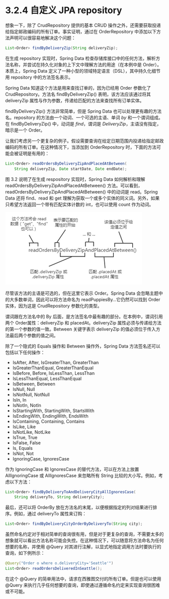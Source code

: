 # 3.2.4 自定义 JPA repository

想象一下，除了 CrudRepository 提供的基本 CRUD 操作之外，还需要获取投递给指定邮政编码的所有订单。事实证明，通过在 OrderRepository 中添加以下方法声明可以很容易地解决这个问题：

```java
List<Order> findByDeliveryZip(String deliveryZip);
```

在生成 repository 实现时，Spring Data 检查存储库接口中的任何方法，解析方法名称，并尝试在持久化对象的上下文中理解方法的用途（在本例中是 Order）。本质上，Spring Data 定义了一种小型的领域特定语言（DSL），其中持久化细节用 repository 中的方法签名表示。

Spring Data 知道这个方法是用来查找订单的，因为已经用 Order 参数化了 CrudRepository。方法名 findByDeliveryZip\(\) 表明，该方法应该通过将其 deliveryZip 属性与作为参数，传递给匹配的方法来查找所有订单实体。

findByDeliveryZip\(\) 方法非常简单，但是 Spring Data 也可以处理更有趣的方法名。repository 的方法由一个动词、一个可选的主语、单词 _by_ 和一个谓词组成。在 findByDeliveryZip\(\) 中，动词是 _find_，谓词是 _DeliveryZip_，主语没有指定，暗示是一个 Order。

让我们考虑另一个更复杂的例子。假设需要查询在给定日期范围内投递给指定邮政编码的所有订单。在这种情况下，当添加到 OrderRepository 时，下面的方法可能会被证明是有用的：

```java
List<Order> readOrdersByDeliveryZipAndPlacedAtBetween(
    String deliveryZip, Date startDate, Date endDate);
```

图 3.2 说明了在生成 respository 实现时，Spring Data 如何解析和理解 readOrdersByDeliveryZipAndPlacedAtBetween\(\) 方法。可以看到，readOrdersByDeliveryZipAndPlacedAtBetween\(\) 中的动词是 read。Spring Data 还将 find、read 和 get 理解为获取一个或多个实体的同义词。另外，如果只希望方法返回一个带有匹配实体计数的 int，也可以使用 count 作为动词。

![&#x56FE; 3.2 Spring Data &#x89E3;&#x6790; repository &#x65B9;&#x6CD5;&#x7279;&#x5F81;&#x6765;&#x786E;&#x5B9A;&#x5982;&#x4F55;&#x8FD0;&#x884C;&#x67E5;&#x8BE2;&#x8BED;&#x53E5;](../../.gitbook/assets/tu-3.2.jpg)

尽管该方法的主语是可选的，但在这里它表示 Order。Spring Data 会忽略主题中的大多数单词，因此可以将方法命名为 readPuppiesBy…它仍然可以找到 Order 实体，因为这是 CrudRepository 参数化的类型。

谓词跟在方法名中的 By 后面，是方法签名中最有趣的部分。在本例中，谓词引用两个 Order属性：deliveryZip 和 placedAt。deliveryZip 属性必须与传递给方法的第一个参数的值一致。Between 关键字表示 deliveryZip 的值必须位于传入方法最后两个参数的值之间。

除了一个隐式的 Equals 操作和 Between 操作外，Spring Data 方法签名还可以包括以下任何操作：

* IsAfter, After, IsGreaterThan, GreaterThan
* IsGreaterThanEqual, GreaterThanEqual
* IsBefore, Before, IsLessThan, LessThan
* IsLessThanEqual, LessThanEqual
* IsBetween, Between
* IsNull, Null
* IsNotNull, NotNull
* IsIn, In
* IsNotIn, NotIn
* IsStartingWith, StartingWith, StartsWith
* IsEndingWith, EndingWith, EndsWith
* IsContaining, Containing, Contains
* IsLike, Like
* IsNotLike, NotLike
* IsTrue, True
* IsFalse, False
* Is, Equals
* IsNot, Not
* IgnoringCase, IgnoresCase

作为 IgnoringCase 和 IgnoresCase 的替代方法，可以在方法上放置 AllIgnoringCase 或 AllIgnoresCase 来忽略所有 String 比较的大小写。例如，考虑以下方法：

```java
List<Order> findByDeliveryToAndDeliveryCityAllIgnoresCase(
    String deliveryTo, String deliveryCity);
```

最后，还可以将 OrderBy 放在方法名的末尾，以便根据指定的列对结果进行排序。例如，通过 deliveryTo 属性来订购：

```java
List<Order> findByDeliveryCityOrderByDeliveryTo(String city);
```

虽然命名约定对于相对简单的查询很有用，但是对于更复杂的查询，不需要太多的想象就可以看出方法名称可能会失控。在这种情况下，可以随意将方法命名为任何想要的名称，并使用 @Query 对其进行注解，以显式地指定调用方法时要执行的查询，如下例所示：

```java
@Query("Order o where o.deliveryCity='Seattle'")
List<Order> readOrdersDeliveredInSeattle();
```

在这个 @Query 的简单用法中，请求在西雅图交付的所有订单。但是也可以使用 @Query 来执行几乎任何想要的查询，即使通过遵循命名约定来实现查询很困难或不可能。

